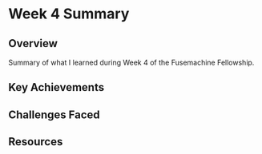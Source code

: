 # Week 4 Summary

## Overview
Summary of what I learned during Week 4 of the Fusemachine Fellowship.

## Key Achievements

## Challenges Faced

## Resources
